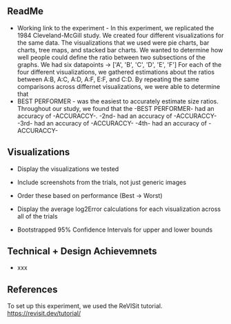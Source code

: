 ## ReadMe
- Working link to the experiment -
In this experiment, we replicated the 1984 Cleveland-McGill study.
We created four different visualizations for the same data.
The visualizations that we used were pie charts, bar charts, tree maps, and stacked bar charts.
We wanted to determine how well people could define the ratio between two subsections of the graphs.
We had six datapoints -> ['A', 'B', 'C', 'D', 'E', 'F']
For each of the four different visualizations, we gathered estimations about the ratios between A:B, A:C, A:D, A:F, E:F, and C:D.
By repeating the same comparisons across differnet visualizations, we were able to determine that
- BEST PERFORMER -
was the easiest to accurately estimate size ratios.
Throughout our study, we found that the -BEST PERFORMER- had an accuracy of -ACCURACCY-.
-2nd- had an accuracy of -ACCURACCY-
-3rd- had an accuracy of -ACCURACCY-
-4th- had an accuracy of -ACCURACCY-


## Visualizations
- Display the visualizations we tested
- Include screenshots from the trials, not just generic images
- Order these based on performance (Best -> Worst)

- Display the average log2Error calculations for each visualization across all of the trials
- Bootstrapped 95% Confidence Intervals for upper and lower bounds

## Technical + Design Achievemnets 
- xxx

## References
To set up this experiment, we used the ReVISit tutorial.
https://revisit.dev/tutorial/
